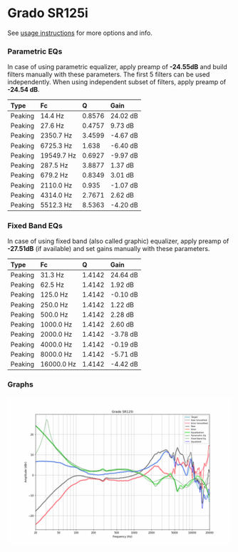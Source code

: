 # Grado SR125i
See [usage instructions](https://github.com/jaakkopasanen/AutoEq#usage) for more options and info.

### Parametric EQs
In case of using parametric equalizer, apply preamp of **-24.55dB** and build filters manually
with these parameters. The first 5 filters can be used independently.
When using independent subset of filters, apply preamp of **-24.54 dB**.

| Type    | Fc         |      Q | Gain     |
|:--------|:-----------|:-------|:---------|
| Peaking | 14.4 Hz    | 0.8576 | 24.02 dB |
| Peaking | 27.6 Hz    | 0.4757 | 9.73 dB  |
| Peaking | 2350.7 Hz  | 3.4599 | -4.67 dB |
| Peaking | 6725.3 Hz  | 1.638  | -6.40 dB |
| Peaking | 19549.7 Hz | 0.6927 | -9.97 dB |
| Peaking | 287.5 Hz   | 3.8877 | 1.37 dB  |
| Peaking | 679.2 Hz   | 0.8349 | 3.01 dB  |
| Peaking | 2110.0 Hz  | 0.935  | -1.07 dB |
| Peaking | 4314.0 Hz  | 2.7671 | 2.62 dB  |
| Peaking | 5512.3 Hz  | 8.5363 | -4.20 dB |

### Fixed Band EQs
In case of using fixed band (also called graphic) equalizer, apply preamp of **-27.51dB**
(if available) and set gains manually with these parameters.

| Type    | Fc         |      Q | Gain     |
|:--------|:-----------|:-------|:---------|
| Peaking | 31.3 Hz    | 1.4142 | 24.64 dB |
| Peaking | 62.5 Hz    | 1.4142 | 1.92 dB  |
| Peaking | 125.0 Hz   | 1.4142 | -0.10 dB |
| Peaking | 250.0 Hz   | 1.4142 | 1.22 dB  |
| Peaking | 500.0 Hz   | 1.4142 | 2.28 dB  |
| Peaking | 1000.0 Hz  | 1.4142 | 2.60 dB  |
| Peaking | 2000.0 Hz  | 1.4142 | -3.78 dB |
| Peaking | 4000.0 Hz  | 1.4142 | -0.19 dB |
| Peaking | 8000.0 Hz  | 1.4142 | -5.71 dB |
| Peaking | 16000.0 Hz | 1.4142 | -4.42 dB |

### Graphs
![](./Grado%20SR125i.png)